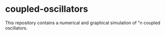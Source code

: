 # coupled-oscillators
This repository contains a numerical and graphical simulation of "n coupled oscillators.
